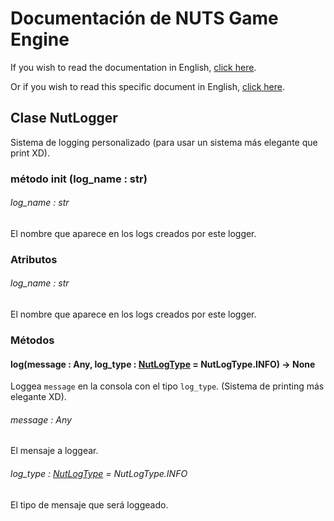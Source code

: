 # Documentación de NUTS Game Engine

If you wish to read the documentation in English, [click here](/DOCUMENTATION/INDEX.md).

Or if you wish to read this specific document in English, [click here](/DOCUMENTATION/FILES/NUTLOGGER.md).

## Clase NutLogger

Sistema de logging personalizado (para usar un sistema más elegante que print XD).

### método init (log_name : str)

###### log_name : str

El nombre que aparece en los logs creados por este logger.

### Atributos

###### log_name : str

El nombre que aparece en los logs creados por este logger.

### Métodos

#### log(message : Any, log_type : [NutLogType](/DOCUMENTATION_Ñ/FILES/NUTLOGTYPE.md) = NutLogType.INFO) -> None

Loggea `message` en la consola con el tipo `log_type`. (Sistema de printing más elegante XD).

###### message : Any

El mensaje a loggear.

###### log_type : [NutLogType](/DOCUMENTATION_Ñ/FILES/NUTLOGTYPE.md) = NutLogType.INFO

El tipo de mensaje que será loggeado.
